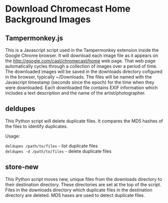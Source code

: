 # Download Chromecast Home Background Images

## Tampermonkey.js

This is a Javascript script used in the Tampermonkey extension inside the Google
Chrome browser.  It will download each image file as it appears on the
http://google.com/cast/chromecast/home web page.  That web page automatically
cycles through a collection of images over a period of time.  The downloaded
images will be saved in the downloads directory cofigured in the browser,
typically ~/Downloads.  The files will be named with the Javascript timestamp
(seconds since the epoch) for the time when they were downloaded.  Each
downloaded file contains EXIF information which includes a text description and
the name of the artist/photographer.

## deldupes

This Python script will delete duplicate files.  It compares the MD5 hashes of
the files to identify duplicates.

Usage:

  `deldupes /path/to/files` - list duplicate files<br />
  `deldupes -d /path/to/files` - delete duplicate files

## store-new

This Python script moves new, unique files from the downloads directory
to their destination directory.  These directories are set at the top of
the script.  Files in the downloads directory which duplicate files in
the destination directory are deleted.  MD5 hases are used to detect
duplicate files.
